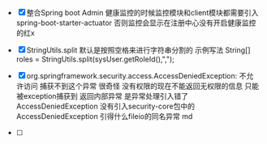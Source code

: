 - [x] 整合Spring boot Admin 健康监控的时候监控模块和client模块都需要引入spring-boot-starter-actuator 否则监控会显示在注册中心没有开启健康监控的红x
- [x] StringUtils.split 默认是按照空格来进行字符串分割的 示例写法 String[] roles = StringUtils.split(sysUser.getRoleId(),",");

- [x] org.springframework.security.access.AccessDeniedException: 不允许访问
捕获不到这个异常 很奇怪  没有权限的现在不能返回无权限的信息 只能被exception捕获到  返回内部异常
是异常处理引入错了AccessDeniedException 没有引入security-core包中的AccessDeniedException  引得什么fileio的同名异常 md

- [ ]
